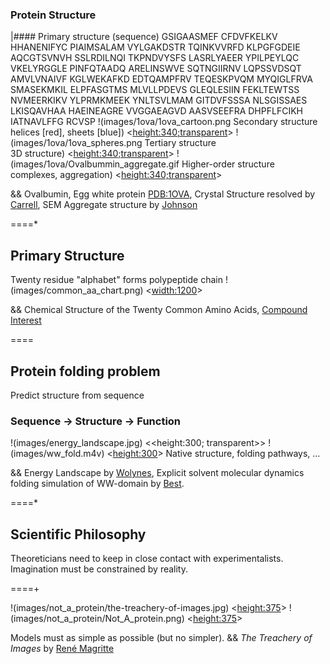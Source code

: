 ### Protein Structure

|#### Primary structure    (sequence)
    GSIGAASMEF CFDVFKELKV HHANENIFYC PIAIMSALAM VYLGAKDSTR TQINKVVRFD KLPGFGDEIE AQCGTSVNVH 
    SSLRDILNQI TKPNDVYSFS LASRLYAEER YPILPEYLQC VKELYRGGLE PINFQTAADQ ARELINSWVE SQTNGIIRNV 
    LQPSSVDSQT AMVLVNAIVF KGLWEKAFKD EDTQAMPFRV TEQESKPVQM MYQIGLFRVA SMASEKMKIL ELPFASGTMS 
    MLVLLPDEVS GLEQLESIIN FEKLTEWTSS NVMEERKIKV YLPRMKMEEK YNLTSVLMAM GITDVFSSSA NLSGISSAES 
    LKISQAVHAA HAEINEAGRE VVGGAEAGVD AASVSEEFRA DHPFLFCIKH IATNAVLFFG RCVSP
!(images/1ova/1ova_cartoon.png Secondary structure<br>helices [red], sheets [blue]) <<height:340;transparent>>
!(images/1ova/1ova_spheres.png Tertiary structure<br>3D structure) <<height:340;transparent>>
!(images/1ova/Ovalbummin_aggregate.gif Higher-order structure<br>complexes, aggregation) <<height:340;transparent>>


&& Ovalbumin, Egg white protein [PDB:1OVA](http://www.rcsb.org/pdb/explore.do?structureId=1ova), Crystal Structure resolved by [Carrell](http://www.ncbi.nlm.nih.gov/pubmed/1942038?dopt=Abstract), SEM Aggregate structure by [Johnson](http://ps.oxfordjournals.org/content/60/9/2071.abstract)

====*

## Primary Structure
Twenty residue "alphabet" forms polypeptide chain
!(images/common_aa_chart.png) <<width:1200>>

&& Chemical Structure of the Twenty Common Amino Acids, [Compound Interest](http://www.compoundchem.com/2014/09/16/aminoacids/)

====
## Protein folding problem

Predict structure from sequence
### Sequence $\rightarrow$ Structure $\rightarrow$ Function

!(images/energy_landscape.jpg)  <<height:300; transparent>>
!(images/ww_fold.m4v) <<height:300>>
Native structure, folding pathways, ...

&& Energy Landscape by [Wolynes](http://rsta.royalsocietypublishing.org/content/363/1827/453), Explicit solvent molecular dynamics folding simulation of WW-domain by [Best](http://pubs.acs.org/doi/abs/10.1021/jp102575b).

====*

## Scientific Philosophy
Theoreticians need to keep in close contact with experimentalists.
Imagination must be constrained by reality.

====+

!(images/not_a_protein/the-treachery-of-images.jpg) <<height:375>>
!(images/not_a_protein/Not_A_protein.png)           <<height:375>>

Models must as simple as possible (but no simpler).
&& _The Treachery of Images_ by [René Magritte](http://en.wikipedia.org/wiki/The_Treachery_of_Images)